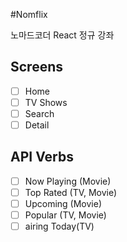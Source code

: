 #Nomflix

노마드코더 React 정규 강좌

## Screens

- [ ] Home
- [ ] TV Shows
- [ ] Search
- [ ] Detail

## API Verbs

- [ ] Now Playing (Movie)
- [ ] Top Rated (TV, Movie)
- [ ] Upcoming (Movie)
- [ ] Popular (TV, Movie)
- [ ] airing Today(TV)
